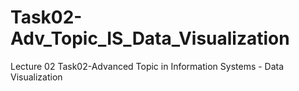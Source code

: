 # Task02-Adv_Topic_IS_Data_Visualization
Lecture 02 Task02-Advanced Topic in Information Systems - Data Visualization
